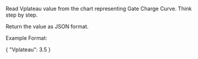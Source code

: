 Read Vplateau value from the chart representing Gate Charge Curve.
Think step by step.

Return the value as JSON format.

Example Format:

{
"Vplateau": 3.5
}
